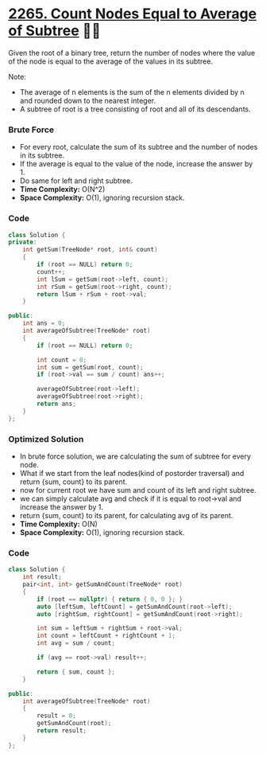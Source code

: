 # [2265. Count Nodes Equal to Average of Subtree](https://leetcode-cn.com/problems/count-nodes-equal-to-average-of-subtree/) 🌟🌟

Given the root of a binary tree, return the number of nodes where the value of the node is equal to the average of the values in its subtree.

Note:

-   The average of n elements is the sum of the n elements divided by n and rounded down to the nearest integer.
-   A subtree of root is a tree consisting of root and all of its descendants.

### Brute Force

-   For every root, calculate the sum of its subtree and the number of nodes in its subtree.
-   If the average is equal to the value of the node, increase the answer by 1.
-   Do same for left and right subtree.
-   **Time Complexity:** O(N^2)
-   **Space Complexity:** O(1), ignoring recursion stack.

### Code

```cpp
class Solution {
private:
    int getSum(TreeNode* root, int& count)
    {
        if (root == NULL) return 0;
        count++;
        int lSum = getSum(root->left, count);
        int rSum = getSum(root->right, count);
        return lSum + rSum + root->val;
    }

public:
    int ans = 0;
    int averageOfSubtree(TreeNode* root)
    {
        if (root == NULL) return 0;

        int count = 0;
        int sum = getSum(root, count);
        if (root->val == sum / count) ans++;

        averageOfSubtree(root->left);
        averageOfSubtree(root->right);
        return ans;
    }
};
```

### Optimized Solution

-   In brute force solution, we are calculating the sum of subtree for every node.
-   What if we start from the leaf nodes(kind of postorder traversal) and return {sum, count} to its parent.
-   now for current root we have sum and count of its left and right subtree.
-   we can simply calculate avg and check if it is equal to root->val and increase the answer by 1.
-   return {sum, count} to its parent, for calculating avg of its parent.
-   **Time Complexity:** O(N)
-   **Space Complexity:** O(1), ignoring recursion stack.

### Code

```cpp
class Solution {
    int result;
    pair<int, int> getSumAndCount(TreeNode* root)
    {
        if (root == nullptr) { return { 0, 0 }; }
        auto [leftSum, leftCount] = getSumAndCount(root->left);
        auto [rightSum, rightCount] = getSumAndCount(root->right);

        int sum = leftSum + rightSum + root->val;
        int count = leftCount + rightCount + 1;
        int avg = sum / count;

        if (avg == root->val) result++;

        return { sum, count };
    }

public:
    int averageOfSubtree(TreeNode* root)
    {
        result = 0;
        getSumAndCount(root);
        return result;
    }
};
```
